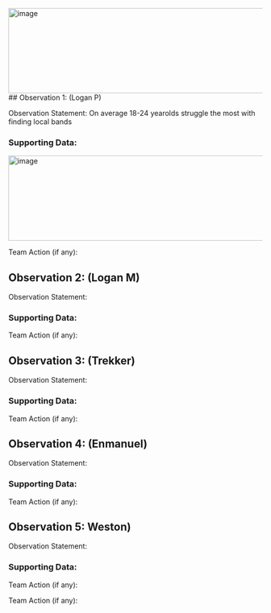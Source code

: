 <img width="1129" height="169" alt="image" src="https://github.com/user-attachments/assets/54e96fff-f8de-434f-a6cc-90fe84269ef3" />## Observation 1: (Logan P)

Observation Statement: On average 18-24 yearolds struggle the most with finding local bands

### Supporting Data: 
<img width="1129" height="169" alt="image" src="https://github.com/user-attachments/assets/3050cc6e-0376-4deb-bba4-45cf5207c620" />


Team Action (if any):

## Observation 2: (Logan M)

Observation Statement: 

### Supporting Data:

Team Action (if any): 

## Observation 3: (Trekker) 

Observation Statement: 

### Supporting Data:

Team Action (if any):

## Observation 4: (Enmanuel)

Observation Statement:

### Supporting Data:

Team Action (if any):

## Observation 5: Weston)

Observation Statement:

### Supporting Data:

Team Action (if any):


Team Action (if any):
